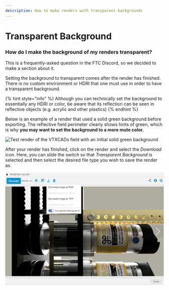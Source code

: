 ```yaml
---
description: How to make renders with transparent backgrounds
---
```


# Transparent Background

### How do I make the background of my renders transparent?

This is a frequently-asked question in the FTC Discord, so we decided to make a section about it. 

Setting the background to transparent comes after the render has finished. There is no custom environment or HDRI that one must use in order to have a transparent background. 

{% hint style="info" %}
Although you can technically set the background to essentially any HDRI or color, be aware that its reflection can be seen in reflective objects \(e.g. acrylic and other plastics\)
{% endhint %}

Below is an example of a render that used a solid green background before exporting. The reflective field perimeter clearly shows hints of green, which is why **you may want to set the background to a more mute color.**

![Test render of the VTXCADs field with an initial solid green background](../.gitbook/assets/isofield.png)

After your render has finished, click on the render and select the _Download_ icon. Here, you can slide the switch so that _Transparent Background_ is selected and then select the desired file type you wish to save the render as.

![Credit: Andrew FTC 15887](../.gitbook/assets/screenshot-2021-04-07-090835.png)

